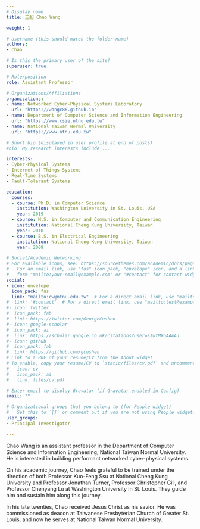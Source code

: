 ```yaml
---
# Display name
title: 王超 Chao Wang 

weight: 1

# Username (this should match the folder name)
authors:
- chao

# Is this the primary user of the site?
superuser: true

# Role/position
role: Assistant Professor

# Organizations/Affiliations
organizations:
- name: Networked Cyber-Physical Systems Laboratory 
  url: "https://wangc86.github.io"
- name: Department of Computer Science and Information Engineering 
  url: "https://www.csie.ntnu.edu.tw"
- name: National Taiwan Normal University
  url: "https://www.ntnu.edu.tw"

# Short bio (displayed in user profile at end of posts)
#bio: My research interests include ...

interests:
- Cyber-Physical Systems
- Internet-of-Things Systems
- Real-Time Systems
- Fault-Tolerant Systems

education:
  courses:
  - course: Ph.D. in Computer Science
    institution: Washington University in St. Louis, USA
    year: 2019
  - course: M.S. in Computer and Communication Engineering
    institution: National Cheng Kung University, Taiwan
    year: 2010
  - course: B.S. in Electrical Engineering
    institution: National Cheng Kung University, Taiwan
    year: 2009

# Social/Academic Networking
# For available icons, see: https://sourcethemes.com/academic/docs/page-builder/#icons
#   For an email link, use "fas" icon pack, "envelope" icon, and a link in the
#   form "mailto:your-email@example.com" or "#contact" for contact widget.
social:
- icon: envelope
  icon_pack: fas
  link: "mailto:cw@ntnu.edu.tw"  # For a direct email link, use "mailto:test@example.org".
#  link: '#contact'  # For a direct email link, use "mailto:test@example.org".
#- icon: twitter
#  icon_pack: fab
#  link: https://twitter.com/GeorgeCushen
#- icon: google-scholar
#  icon_pack: ai
#  link: https://scholar.google.co.uk/citations?user=sIwtMXoAAAAJ
#- icon: github
#  icon_pack: fab
#  link: https://github.com/gcushen
# Link to a PDF of your resume/CV from the About widget.
# To enable, copy your resume/CV to `static/files/cv.pdf` and uncomment the lines below.
# - icon: cv
#   icon_pack: ai
#   link: files/cv.pdf

# Enter email to display Gravatar (if Gravatar enabled in Config)
email: ""

# Organizational groups that you belong to (for People widget)
#   Set this to `[]` or comment out if you are not using People widget.
user_groups:
- Principal Investigator

---
```


Chao Wang is an assistant professor in the Department of Computer Science and Information Engineering, National Taiwan Normal University. He is interested in building performant networked cyber-physical systems.

On his academic journey, Chao feels grateful to be trained under the direction of both Professor Kuo-Feng Ssu at National Cheng Kung University and Professor Jonathan Turner, Professor Christopher Gill, and Professor Chenyang Lu at Washington University in St. Louis. They guide him and sustain him along this journey.

In his late twenties, Chao received Jesus Christ as his savior. He was commissioned as deacon at Taiwanese Presbyterian Church of Greater St. Louis, and now he serves at National Taiwan Normal University.
